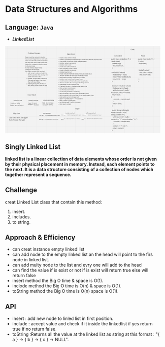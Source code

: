 # Data Structures and Algorithms

## Language: `Java`

* ***LinkedList***

![whightboard](LinkedList.png)

## Singly Linked List

**linked list is a linear collection of data elements whose order is not given by their physical placement in memory. Instead, each element points to the next. It is a data structure consisting of a collection of nodes which together represent a sequence.**

## Challenge
creat Linked List class that contain this method:
1. insert.
2. includes.
3. to string.

## Approach & Efficiency

* can creat instance empty linked list
* can add node to the empty linked list an the head will point to the firs node in linked list.
* can add multy node to the list and evry one will add to the head
* can find the value if is exist or not if is exist will return true else will return false
* insert method the Big O time & space is O(1).
* inclode method the Big O time is O(n) & space is O(1).
* toString method the Big O time is O(n) space is O(1).

## API
* insert : add new node to linled list in first position.
* include : accept value and check if it inside the linkedlist if yes return true if no return false.
* toString :Returns all the value at the linked list as string at this format : "{ a } -> { b } -> { c } -> NULL".

